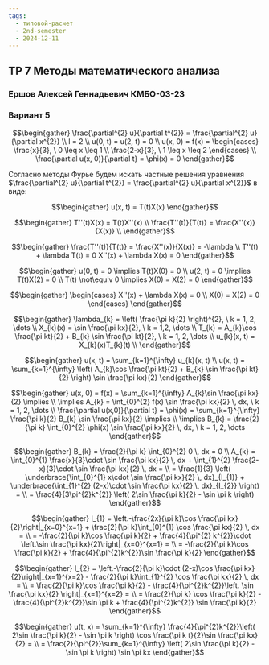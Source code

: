 ```yaml
---
tags:
  - типовой-расчет
  - 2nd-semester
  - 2024-12-11
---
```


## ТР 7 Методы математического анализа

### Ершов Алексей Геннадьевич КМБО-03-23

### Вариант 5

$$\begin{gather}
\frac{\partial^{2} u}{\partial t^{2}} = \frac{\partial^{2} u}{\partial x^{2}} \\
l = 2 \\
u(0, t) = u(2, t) = 0 \\
u(x, 0) = f(x) = \begin{cases}
\frac{x}{3}, \ 0 \leq x \leq 1 \\
\frac{2-x}{3}, \ 1 \leq x \leq 2
\end{cases} \\
\frac{\partial u(x, 0)}{\partial t} = \phi(x) = 0
\end{gather}$$

Согласно методы Фурье будем искать частные решения уравнения $\frac{\partial^{2} u}{\partial t^{2}} = \frac{\partial^{2} u}{\partial x^{2}}$ в виде:

$$\begin{gather}
u(x, t) = T(t)X(x)
\end{gather}$$

$$\begin{gather}
T''(t)X(x) = T(t)X''(x) \\
\frac{T''(t)}{T(t)} = \frac{X''(x)}{X(x)} \\
\end{gather}$$

$$\begin{gather}
\frac{T''(t)}{T(t)} = \frac{X''(x)}{X(x)} = -\lambda \\
T''(t) + \lambda T(t) = 0
X''(x) + \lambda X(x) = 0
\end{gather}$$

$$\begin{gather}
u(0, t) = 0 \implies T(t)X(0) = 0 \\
u(2, t) = 0 \implies T(t)X(2) = 0 \\
T(t) \not\equiv 0 \implies X(0) = X(2) = 0
\end{gather}$$

$$\begin{gather}
\begin{cases}
X''(x) + \lambda X(x) = 0 \\
X(0) = X(2) = 0
\end{cases}
\end{gather}$$

$$\begin{gather}
\lambda_{k} = \left( \frac{\pi k}{2} \right)^{2}, \ k = 1, 2, \dots \\
X_{k}(x) = \sin \frac{\pi kx}{2}, \ k = 1,2, \dots \\
T_{k} = A_{k}\cos \frac{\pi kt}{2} + B_{k} \sin \frac{\pi kt}{2}, \ k = 1, 2, \dots \\
u_{k}(x, t) = X_{k}(x)T_{k}(t) \\
\end{gather}$$

$$\begin{gather}
u(x, t) = \sum_{k=1}^{\infty} u_{k}(x, t) \\
u(x, t) = \sum_{k=1}^{\infty} \left( A_{k}\cos \frac{\pi kt}{2} + B_{k} \sin \frac{\pi kt}{2} \right) \sin \frac{\pi kx}{2}
\end{gather}$$

$$\begin{gather}
u(x, 0) = f(x) = \sum_{k=1}^{\infty} A_{k}\sin \frac{\pi kx}{2} \implies \\
\implies A_{k} = \int_{0}^{2} f(x) \sin \frac{\pi kx}{2} \, dx, \ k = 1, 2, \dots \\
\frac{\partial u(x,0)}{\partial t} = \phi(x) = \sum_{k=1}^{\infty} \frac{\pi k}{2} B_{k} \sin \frac{\pi kx}{2} \implies \\
\implies B_{k} = \frac{2}{\pi k} \int_{0}^{2} \phi(x) \sin \frac{\pi kx}{2} \, dx, \ k = 1, 2, \dots
\end{gather}$$

$$\begin{gather}
B_{k} = \frac{2}{\pi k} \int_{0}^{2} 0 \, dx = 0 \\
A_{k} = \int_{0}^{1} \frac{x}{3}\cdot \sin \frac{\pi kx}{2} \, dx + \int_{1}^{2} \frac{2-x}{3}\cdot \sin \frac{\pi kx}{2} \, dx = \\
= \frac{1}{3} \left( \underbrace{\int_{0}^{1} x\cdot \sin \frac{\pi kx}{2} \, dx}_{I_{1}} + \underbrace{\int_{1}^{2} (2-x)\cdot \sin \frac{\pi kx}{2} \, dx}_{I_{2}} \right) = \\ 
= \frac{4}{3\pi^{2}k^{2}} \left( 2\sin \frac{\pi k}{2} - \sin \pi k \right) 
\end{gather}$$

$$\begin{gather}
I_{1} = \left.-\frac{2x}{\pi k}\cos \frac{\pi kx}{2}\right|_{x=0}^{x=1} + \frac{2}{\pi k}\int_{0}^{1} \cos \frac{\pi kx}{2} \, dx = \\
= -\frac{2}{\pi k}\cos \frac{\pi k}{2} + \frac{4}{\pi^{2} k^{2}}\cdot \left.\sin \frac{\pi kx}{2}\right|_{x=0}^{x=1} = \\
= -\frac{2}{\pi k}\cos \frac{\pi k}{2} + \frac{4}{\pi^{2}k^{2}}\sin \frac{\pi k}{2}
\end{gather}$$

$$\begin{gather}
I_{2} = \left.-\frac{2}{\pi k}\cdot (2-x)\cos \frac{\pi kx}{2}\right|_{x=1}^{x=2} - \frac{2}{\pi k}\int_{1}^{2} \cos \frac{\pi kx}{2} \, dx = \\
= \frac{2}{\pi k}\cos \frac{\pi k}{2} - \frac{4}{\pi^{2}k^{2}}\left. \sin \frac{\pi kx}{2} \right|_{x=1}^{x=2} = \\
= \frac{2}{\pi k} \cos \frac{\pi k}{2} - \frac{4}{\pi^{2}k^{2}}\sin \pi k + \frac{4}{\pi^{2}k^{2}} \sin \frac{\pi k}{2}
\end{gather}$$

$$\begin{gather}
u(t, x) = \sum_{k=1}^{\infty} \frac{4}{\pi^{2}k^{2}}\left( 2\sin \frac{\pi k}{2} - \sin \pi k \right) \cos \frac{\pi k t}{2}\sin \frac{\pi kx}{2} = \\
= \frac{2}{\pi^{2}}\sum_{k=1}^{\infty} \left( 2\sin \frac{\pi k}{2} - \sin \pi k \right) \sin \pi kx
\end{gather}$$